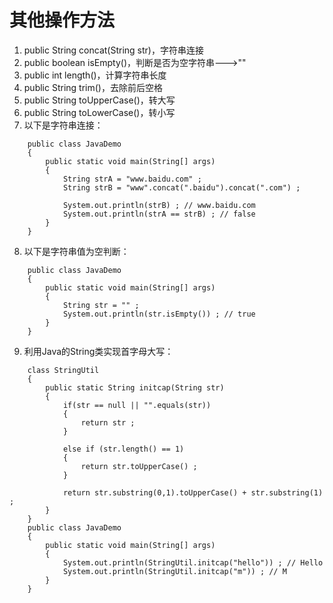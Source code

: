 # 其他操作方法
1. public String concat(String str)，字符串连接
2. public boolean isEmpty()，判断是否为空字符串--->""
3. public int length()，计算字符串长度
4. public String trim()，去除前后空格
5. public String toUpperCase()，转大写
6. public String toLowerCase()，转小写
7. 以下是字符串连接：
```
    public class JavaDemo
	{
		public static void main(String[] args)
		{ 
			String strA = "www.baidu.com" ;
			String strB = "www".concat(".baidu").concat(".com") ;

			System.out.println(strB) ; // www.baidu.com
			System.out.println(strA == strB) ; // false
		}
	}
```
8. 以下是字符串值为空判断：
```
	public class JavaDemo
	{
		public static void main(String[] args)
		{ 
			String str = "" ;
			System.out.println(str.isEmpty()) ; // true
		}
	}
```
9. 利用Java的String类实现首字母大写：
```
	class StringUtil
	{
		public static String initcap(String str)
		{
			if(str == null || "".equals(str))
			{
				return str ;
			}

			else if (str.length() == 1)
			{
				return str.toUpperCase() ;
			}
			
			return str.substring(0,1).toUpperCase() + str.substring(1) ;
		}
	}
	public class JavaDemo
	{
		public static void main(String[] args)
		{ 
			System.out.println(StringUtil.initcap("hello")) ; // Hello 
			System.out.println(StringUtil.initcap("m")) ; // M
		}
	}
```
